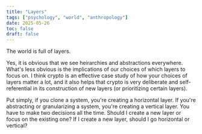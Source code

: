 ```yaml
---
title: "Layers"
tags: ["psychology", "world", "anthropology"]
date: 2025-05-26
toc: false
draft: false
---
```


The world is full of layers. 

Yes, it is obvious that we see heirarchies and abstractions everywhere. What's less obvious is the implications of our choices of which layers to focus on. I think crypto is an effective case study of how your choices of layers matter a lot, and it also helps that crypto is very deliberate and self-referential in its construction of new layers (or prioritizing certain layers).

Put simply, if you clone a system, you're creating a horizontal layer. If you're abstracting or granularizing a system, you're creating a vertical layer. 
You have to make two decisions all the time. Should I create a new layer or focus on the existing one? If I create a new layer, should I go horizontal or vertical? 